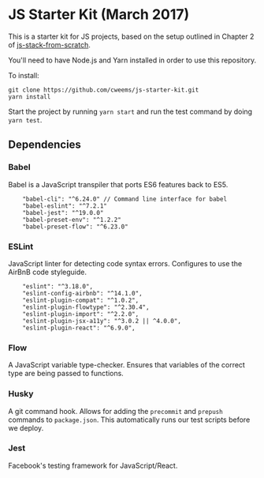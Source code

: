 # JS Starter Kit (March 2017)
This is a starter kit for JS projects, based on the setup outlined in Chapter 2 of [js-stack-from-scratch](https://github.com/verekia/js-stack-from-scratch).

You'll need to have Node.js and Yarn installed in order to use this repository.

To install:
```
git clone https://github.com/cweems/js-starter-kit.git
yarn install
```
Start the project by running `yarn start` and run the test command by doing `yarn test`.

## Dependencies
### Babel
Babel is a JavaScript transpiler that ports ES6 features back to ES5.

```
    "babel-cli": "^6.24.0" // Command line interface for babel
    "babel-eslint": "^7.2.1"
    "babel-jest": "^19.0.0"
    "babel-preset-env": "^1.2.2"
    "babel-preset-flow": "^6.23.0"
```

### ESLint
JavaScript linter for detecting code syntax errors. Configures to use the AirBnB code styleguide.

```
    "eslint": "^3.18.0",
    "eslint-config-airbnb": "^14.1.0",
    "eslint-plugin-compat": "^1.0.2",
    "eslint-plugin-flowtype": "^2.30.4",
    "eslint-plugin-import": "^2.2.0",
    "eslint-plugin-jsx-a11y": "^3.0.2 || ^4.0.0",
    "eslint-plugin-react": "^6.9.0",
```

### Flow
A JavaScript variable type-checker. Ensures that variables of the correct type are being passed to functions.

### Husky
A git command hook. Allows for adding the `precommit` and `prepush` commands to `package.json`. This automatically runs our test scripts before we deploy.

### Jest
Facebook's testing framework for JavaScript/React.
